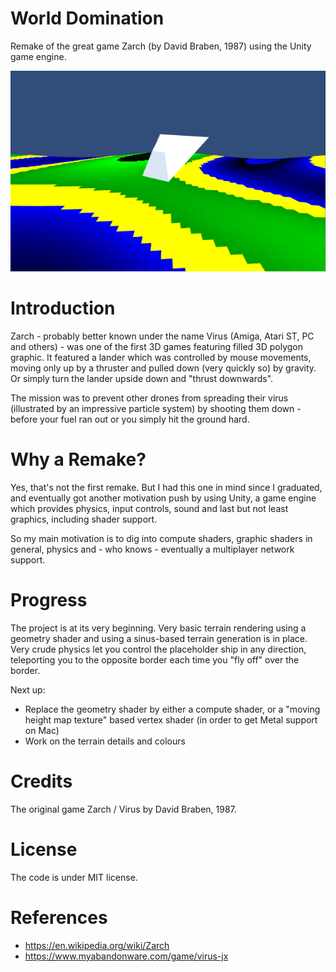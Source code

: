 # World Domination
Remake of the great game Zarch (by David Braben, 1987) using the Unity game engine.

<p align="center"><img src="https://raw.githubusercontent.com/till213/WorldDomination/master/doc/img/WorldDomination-2018.03.png" alt="World Domination screenshot" width="640"></p>

# Introduction

Zarch - probably better known under the name Virus (Amiga, Atari ST, PC and others) - was one of the first 3D games featuring filled 3D polygon graphic. It featured a lander which was controlled by mouse movements, moving only up by a thruster and pulled down (very quickly so) by gravity. Or simply turn the lander upside down and "thrust downwards".

The mission was to prevent other drones from spreading their virus (illustrated by an impressive particle system) by shooting them down - before your fuel ran out or you simply hit the ground hard.

# Why a Remake?

Yes, that's not the first remake. But I had this one in mind since I graduated, and eventually got another motivation push by using Unity, a game engine which provides physics, input controls, sound and last but not least graphics, including shader support.

So my main motivation is to dig into compute shaders, graphic shaders in general, physics and - who knows - eventually a multiplayer network support.

# Progress

The project is at its very beginning. Very basic terrain rendering using a geometry shader and using a sinus-based terrain generation is in place. Very crude physics let you control the placeholder ship in any direction, teleporting you to the opposite border each time you "fly off" over the border.

Next up:

* Replace the geometry shader by either a compute shader, or a "moving height map texture" based vertex shader (in order to get Metal support on Mac)
* Work on the terrain details and colours


# Credits

The original game Zarch / Virus by David Braben, 1987.

# License

The code is under MIT license.

# References

* https://en.wikipedia.org/wiki/Zarch
* https://www.myabandonware.com/game/virus-jx
